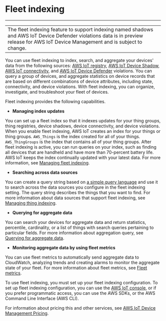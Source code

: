 # Fleet indexing<a name="iot-indexing"></a>


****  

|  | 
| --- |
|  The fleet indexing feature to support indexing named shadows and AWS IoT Device Defender violations data is in preview release for AWS IoT Device Management and is subject to change\. | 

You can use fleet indexing to index, search, and aggregate your devices' data from the following sources: [AWS IoT registry](thing-registry.md), [AWS IoT Device Shadow](iot-device-shadows.md), [AWS IoT connectivity](life-cycle-events.md), and [AWS IoT Device Defender](device-defender.md) violations\. You can query a group of devices, and aggregate statistics on device records that are based on different combinations of device attributes, including state, connectivity, and device violations\. With fleet indexing, you can organize, investigate, and troubleshoot your fleet of devices\. 

Fleet indexing provides the following capabilities\.
+ **Managing index updates**

You can set up a fleet index so that it indexes updates for your thing groups, thing registries, device shadows, device connectivity, and device violations\. When you enable fleet indexing, AWS IoT creates an index for your things or thing groups\. `AWS_Things` is the index created for all of your things\. `AWS_ThingGroups` is the index that contains all of your thing groups\. After fleet indexing is active, you can run queries on your index, such as finding all devices that are handheld and have more than 70\-percent battery life\. AWS IoT keeps the index continually updated with your latest data\. For more information, see [Managing fleet indexing](managing-fleet-index.md)\.
+ **Searching across data sources** 

You can create a query string based on [a simple query language](query-syntax.md) and use it to search across the data sources you configure in the fleet indexing setting\. The query string describes the things that you want to find\. For more information about data sources that support fleet indexing, see [Managing thing indexing](managing-index.md)\.
+ **Querying for aggregate data**

You can search your devices for aggregate data and return statistics, percentile, cardinality, or a list of things with search queries pertaining to particular fields\. For more information about aggregation query, see [Querying for aggregate data](index-aggregate.md)\. 
+ **Monitoring aggregate data by using fleet metrics**

You can use fleet metrics to automatically send aggregate data to CloudWatch, analyzing trends and creating alarms to monitor the aggregate state of your fleet\. For more information about fleet metrics, see [Fleet metrics](iot-fleet-metrics.md)\. 

To use fleet indexing, you must set up your fleet indexing configuration\. To set up fleet indexing configuration, you can use the [AWS IoT console](https://console.aws.amazon.com/iot/home), or if you prefer programmatic access, you can use the AWS SDKs, or the AWS Command Line Interface \(AWS CLI\)\.

For information about pricing this and other services, see [AWS IoT Device Management Pricing](https://aws.amazon.com/iot-device-management/pricing)\.
